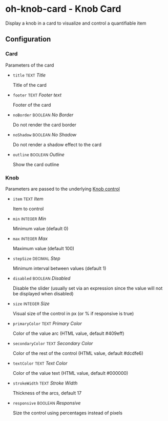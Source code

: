 # oh-knob-card - Knob Card

<!-- GENERATED componentDescription -->
Display a knob in a card to visualize and control a quantifiable item
<!-- GENERATED /componentDescription -->

## Configuration

<!-- GENERATED props -->

### Card

Parameters of the card


- `title` <small>TEXT</small> _Title_

  Title of the card

- `footer` <small>TEXT</small> _Footer text_

  Footer of the card

- `noBorder` <small>BOOLEAN</small> _No Border_

  Do not render the card border

- `noShadow` <small>BOOLEAN</small> _No Shadow_

  Do not render a shadow effect to the card

- `outline` <small>BOOLEAN</small> _Outline_

  Show the card outline

### Knob

Parameters are passed to the underlying <a target="_blank" class="external text-color-blue" href="https://github.com/kramer99/vue-knob-control#properties">Knob control</a>


- `item` <small>TEXT</small> _Item_

  Item to control

- `min` <small>INTEGER</small> _Min_

  Minimum value (default 0)

- `max` <small>INTEGER</small> _Max_

  Maximum value (default 100)

- `stepSize` <small>DECIMAL</small> _Step_

  Minimum interval between values (default 1)

- `disabled` <small>BOOLEAN</small> _Disabled_

  Disable the slider (usually set via an expression since the value will not be displayed when disabled)

- `size` <small>INTEGER</small> _Size_

  Visual size of the control in px (or % if responsive is true)

- `primaryColor` <small>TEXT</small> _Primary Color_

  Color of the value arc (HTML value, default #409eff)

- `secondaryColor` <small>TEXT</small> _Secondary Color_

  Color of the rest of the control (HTML value, default #dcdfe6)

- `textColor` <small>TEXT</small> _Text Color_

  Color of the value text (HTML value, default #000000)

- `strokeWidth` <small>TEXT</small> _Stroke Width_

  Thickness of the arcs, default 17

- `responsive` <small>BOOLEAN</small> _Responsive_

  Size the control using percentages instead of pixels

<!-- GENERATED /props -->
